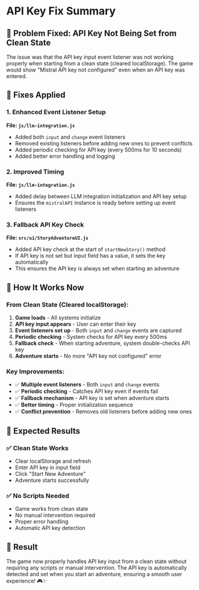 # API Key Fix Summary

## 🎯 **Problem Fixed: API Key Not Being Set from Clean State**

The issue was that the API key input event listener was not working properly when starting from a clean state (cleared localStorage). The game would show "Mistral API key not configured" even when an API key was entered.

## 🔧 **Fixes Applied**

### **1. Enhanced Event Listener Setup**
**File: `js/llm-integration.js`**
- Added both `input` and `change` event listeners
- Removed existing listeners before adding new ones to prevent conflicts
- Added periodic checking for API key (every 500ms for 10 seconds)
- Added better error handling and logging

### **2. Improved Timing**
**File: `js/llm-integration.js`**
- Added delay between LLM integration initialization and API key setup
- Ensures the `mistralAPI` instance is ready before setting up event listeners

### **3. Fallback API Key Check**
**File: `src/ui/StoryAdventureUI.js`**
- Added API key check at the start of `startNewStory()` method
- If API key is not set but input field has a value, it sets the key automatically
- This ensures the API key is always set when starting an adventure

## 🎯 **How It Works Now**

### **From Clean State (Cleared localStorage):**
1. **Game loads** - All systems initialize
2. **API key input appears** - User can enter their key
3. **Event listeners set up** - Both `input` and `change` events are captured
4. **Periodic checking** - System checks for API key every 500ms
5. **Fallback check** - When starting adventure, system double-checks API key
6. **Adventure starts** - No more "API key not configured" error

### **Key Improvements:**
- ✅ **Multiple event listeners** - Both `input` and `change` events
- ✅ **Periodic checking** - Catches API key even if events fail
- ✅ **Fallback mechanism** - API key is set when adventure starts
- ✅ **Better timing** - Proper initialization sequence
- ✅ **Conflict prevention** - Removes old listeners before adding new ones

## 🚀 **Expected Results**

### **✅ Clean State Works**
- Clear localStorage and refresh
- Enter API key in input field
- Click "Start New Adventure"
- Adventure starts successfully

### **✅ No Scripts Needed**
- Game works from clean state
- No manual intervention required
- Proper error handling
- Automatic API key detection

## 🎉 **Result**

The game now properly handles API key input from a clean state without requiring any scripts or manual intervention. The API key is automatically detected and set when you start an adventure, ensuring a smooth user experience! 🎮✨
